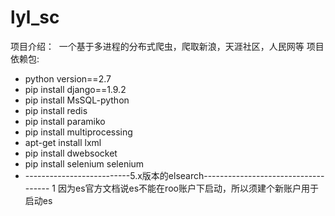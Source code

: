 # lyl_sc
项目介绍：
  一个基于多进程的分布式爬虫，爬取新浪，天涯社区，人民网等
项目依赖包:
- python version==2.7
- pip install django==1.9.2
- pip install MsSQL-python 
- pip install redis
- pip install paramiko
- pip install multiprocessing 
- apt-get install lxml
- pip install dwebsocket
- pip install selenium selenium
- --------------------------5.x版本的elsearch------------------------------------  1
因为es官方文档说es不能在roo账户下启动，所以须建个新账户用于启动es


